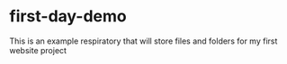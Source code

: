 # first-day-demo
This is an example respiratory that will store files and folders for my first website project
